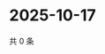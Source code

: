 # 2025-10-17

共 0 条

<!-- BEGIN ZHIHUQUESTIONS -->
<!-- 最后更新时间 Fri Oct 17 2025 19:09:33 GMT+0800 (China Standard Time) -->

<!-- END ZHIHUQUESTIONS -->
